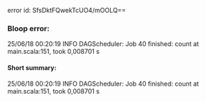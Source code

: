 error id: SfsDktFQwekTcUO4/mOOLQ==
### Bloop error:

25/06/18 00:20:19 INFO DAGScheduler: Job 40 finished: count at main.scala:151, took 0,008701 s
#### Short summary: 

25/06/18 00:20:19 INFO DAGScheduler: Job 40 finished: count at main.scala:151, took 0,008701 s